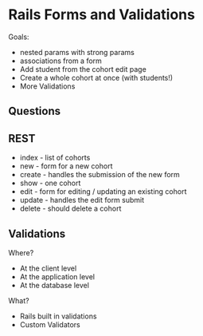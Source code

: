 # Rails Forms and Validations

Goals:
  - nested params with strong params
  - associations from a form
  - Add student from the cohort edit page
  - Create a whole cohort at once (with students!)
  - More Validations

## Questions

## REST

* index - list of cohorts
* new - form for a new cohort
* create - handles the submission of the new form
* show - one cohort
* edit - form for editing / updating an existing cohort
* update - handles the edit form submit
* delete - should delete a cohort

## Validations

Where?
* At the client level
* At the application level
* At the database level

What?
* Rails built in validations
* Custom Validators
